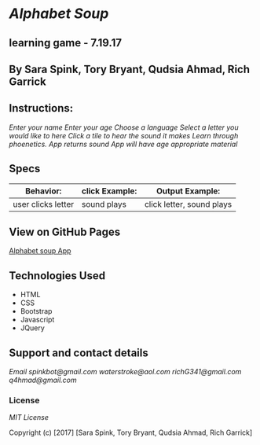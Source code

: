 # _Alphabet Soup_

## learning game - 7.19.17

## By Sara Spink, Tory Bryant, Qudsia Ahmad, Rich Garrick

## Instructions:

_Enter your name_
_Enter your age_
_Choose a language_
_Select a letter you would like to here_
_Click a tile to hear the sound it makes_
_Learn through phoenetics._
_App returns sound_
_App will have age appropriate material_

## Specs

|  Behavior: 	         |  click Example: 	| Output Example:	                            |
|----------------------|-----------------	|---------------------------------------------|
|  user clicks letter  |   sound plays    | click letter, sound plays     	|   	

## View on GitHub Pages

[Alphabet soup App](https://rg-epicodus.github.io/alphabet-soup/)

## Technologies Used

- HTML
- CSS
- Bootstrap
- Javascript
- JQuery

## Support and contact details

_Email_
_spinkbot@gmail.com_
_waterstroke@aol.com_
_richG341@gmail.com_
_q4hmad@gmail.com_

### License

_MIT License_

Copyright (c) [2017] [Sara Spink, Tory Bryant, Qudsia Ahmad, Rich Garrick]
